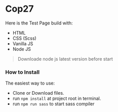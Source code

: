 # Cop27

<p>Here is the Test Page build with:</p>
<ul>
    <li>HTML</li>
    <li>CSS (Scss)</li>
    <li>Vanilla JS</li>
    <li>Node JS</li>
</ul>
<blockquote>
Downloade node js latest version before start
</blockquote>

<h3>How to Install</h3>

<p dir="auto">The easiest way to use: </p>

<ul>
    <li>Clone or Download files.</li>
    <li>run <code>npm install</code> at project root in terminal.</li>
    <li>run <code>npm run sass</code> to start sass compiler</li>
</ul>
